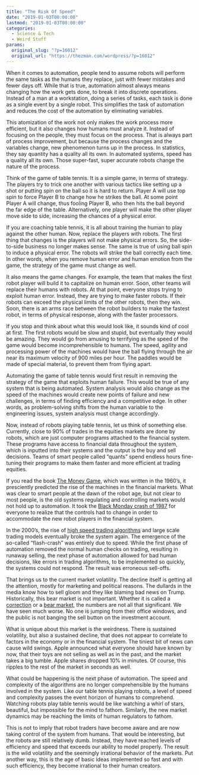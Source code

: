 ```yaml
---
title: "The Risk Of Speed"
date: "2019-01-03T00:00:00"
lastmod: "2019-01-03T00:00:00"
categories:
  - Science & Tech
  - Weird Stuff
params:
  original_slug: "?p=16012"
  original_url: "https://thezman.com/wordpress/?p=16012"
---
```


When it comes to automation, people tend to assume robots will perform
the same tasks as the humans they replace, just with fewer mistakes and
fewer days off. While that is true, automation almost always means
changing how the work gets done, to break it into discrete operations.
Instead of a man at a workstation, doing a series of tasks, each task is
done as a single event by a single robot. This simplifies the task of
automation and reduces the cost of the automation by eliminating
variables.

This atomization of the work not only makes the work process more
efficient, but it also changes how humans must analyze it. Instead of
focusing on the people, they must focus on the process. That is always
part of process improvement, but because the process changes and the
variables change, new phenomenon turns up in the process. In statistics,
they say quantity has a quality all its own. In automated systems, speed
has a quality all its own. Those super-fast, super accurate robots
change the nature of the process.

Think of the game of table tennis. It is a simple game, in terms of
strategy. The players try to trick one another with various tactics like
setting up a shot or putting spin on the ball so it is hard to return.
Player A will use top spin to force Player B to change how he strikes
the ball. At some point Player A will change, thus fooling Player B, who
then hits the ball beyond the far edge of the table. Alternatively, one
player will make the other player move side to side, increasing the
chances of a physical error.

If you are coaching table tennis, it is all about training the human to
play against the other human. Now, replace the players with robots. The
first thing that changes is the players will not make physical errors.
So, the side-to-side business no longer makes sense. The same is true of
using ball spin to induce a physical error. The robots will strike the
ball correctly each time. In other words, when you remove human error
and human emotion from the game, the strategy of the game must change as
well.

It also means the game changes. For example, the team that makes the
first robot player will build it to capitalize on human error. Soon,
other teams will replace their humans with robots. At that point,
everyone stops trying to exploit human error. Instead, they are trying
to make faster robots. If their robots can exceed the physical limits of
the other robots, then they win. Soon, there is an arms race between the
robot builders to make the fastest robot, in terms of physical response,
along with the faster processors.

If you stop and think about what this would look like, it sounds kind of
cool at first. The first robots would be slow and stupid, but eventually
they would be amazing. They would go from amusing to terrifying as the
speed of the game would become incomprehensible to humans. The speed,
agility and processing power of the machines would have the ball flying
through the air near its maximum velocity of 900 miles per hour. The
paddles would be made of special material, to prevent them from flying
apart.

Automating the game of table tennis would first result in removing the
strategy of the game that exploits human failure. This would be true of
any system that is being automated. System analysis would also change as
the speed of the machines would create new points of failure and new
challenges, in terms of finding efficiency and a competitive edge. In
other words, as problem-solving shifts from the human variable to the
engineering issues, system analysis must change accordingly.

Now, instead of robots playing table tennis, let us think of something
else. Currently, close to 90% of trades in the equities markets are done
by robots, which are just computer programs attached to the financial
system. These programs have access to financial data throughout the
system, which is inputted into their systems and the output is the buy
and sell decisions. Teams of smart people called “quants” spend endless
hours fine-tuning their programs to make them faster and more efficient
at trading equities.

If you read the book [The Money
Game](https://www.amazon.com/Money-Game-Adam-Smith/dp/0394721039), which
was written in the 1960’s, it presciently predicted the rise of the
machines in the financial markets. What was clear to smart people at the
dawn of the robot age, but not clear to most people, is the old systems
regulating and controlling markets would not hold up to automation. It
took the [Black Monday crash of
1987](https://www.cio.com/article/2437854/it-organization/remembering-black-monday--when-computers-traded-too-many-stocks-and-wall-street-cras.html)
for everyone to realize that the controls had to change in order to
accommodate the new robot players in the financial system.

In the 2000’s, the rise of [high speed trading
algorithms](https://en.wikipedia.org/wiki/High-frequency_trading) and
large scale trading models eventually broke the system again. The
emergence of the so-called “flash-crash” was entirely due to speed.
While the first phase of automation removed the normal human checks on
trading, resulting in runaway selling, the next phase of automation
allowed for bad human decisions, like errors in trading algorithms, to
be implemented so quickly, the systems could not respond. The result was
erroneous sell-offs.

That brings us to the current market volatility. The decline itself is
getting all the attention, mostly for marketing and political reasons.
The dullards in the media know how to sell gloom and they like blaming
bad news on Trump. Historically, this bear market is not important.
Whether it is called a
[correction](https://www.fool.com/investing/2018/03/21/a-detailed-look-at-stock-market-corrections-over-t.aspx)
or a [bear
market](http://www.nbcnews.com/id/37740147/ns/business-stocks_and_economy/t/historic-bear-markets/#.XCI8WoClyUk),
the numbers are not all that significant. We have seen much worse. No
one is jumping from their office windows, and the public is not banging
the sell button on the investment account.

What is unique about this market is the weirdness. There is sustained
volatility, but also a sustained decline, that does not appear to
correlate to factors in the economy or in the financial system. The
tiniest bit of news can cause wild swings. Apple announced what everyone
should have known by now, that their toys are not selling as well as in
the past, and the market takes a big tumble. Apple shares dropped 10% in
minutes. Of course, this ripples to the rest of the market in seconds as
well.

What could be happening is the next phase of automation. The speed and
complexity of the algorithms are no longer comprehensible by the humans
involved in the system. Like our table tennis playing robots, a level of
speed and complexity passes the event horizon of humans to comprehend.
Watching robots play table tennis would be like watching a whirl of
stars, beautiful, but impossible for the mind to fathom. Similarly, the
new market dynamics may be reaching the limits of human regulators to
fathom.

This is not to imply that robot traders have become aware and are now
taking control of the system from humans. That would be interesting, but
the robots are still relatively dumb. Instead, they have reached levels
of efficiency and speed that exceeds our ability to model properly. The
result is the wild volatility and the seemingly irrational behavior of
the markets. Put another way, this is the age of basic ideas implemented
so fast and with such efficiency, they become irrational to their human
creators.
